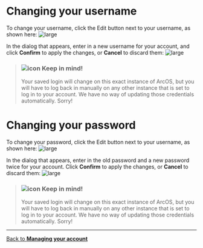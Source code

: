 # Changing your username

To change your username, click the Edit button next to your username, as shown here:
![large](@client/help/assets/settings-account-username-edit-button.png)

In the dialog that appears, enter in a new username for your account, and click **Confirm** to apply the changes, or **Cancel** to discard them:
![large](@client/help/assets/settings-change-username.png)

> ### ![icon](#WarningIcon) **Keep in mind!**
>
> Your saved login will change on this exact instance of ArcOS, but you will have to log back in manually on any other instance that is set to log in to your account. We have no way of updating those credentials automatically. Sorry!

# Changing your password

To change your password, click the Edit button next to your username, as shown here:
![large](@client/help/assets/settings-account-password-edit-button.png)

In the dialog that appears, enter in the old password and a new password twice for your account. Click **Confirm** to apply the changes, or **Cancel** to discard them:
![large](@client/help/assets/settings-change-password.png)

> ### ![icon](#WarningIcon) **Keep in mind!**
>
> Your saved login will change on this exact instance of ArcOS, but you will have to log back in manually on any other instance that is set to log in to your account. We have no way of updating those credentials automatically. Sorry!

---

[Back to **Managing your account**](@client/help/Settings/account.md)
